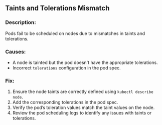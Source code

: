 ## Taints and Tolerations Mismatch

### Description:
Pods fail to be scheduled on nodes due to mismatches in taints and tolerations.

### Causes:
- A node is tainted but the pod doesn't have the appropriate tolerations.
- Incorrect `tolerations` configuration in the pod spec.

### Fix:
1. Ensure the node taints are correctly defined using `kubectl describe node`.
2. Add the corresponding tolerations in the pod spec.
3. Verify the pod’s toleration values match the taint values on the node.
4. Review the pod scheduling logs to identify any issues with taints or tolerations.
